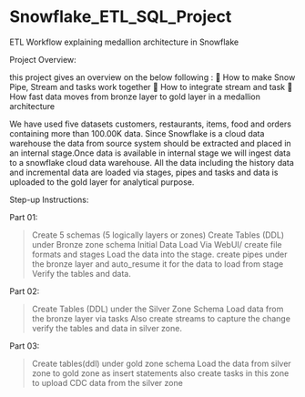 # Snowflake_ETL_SQL_Project
ETL Workflow explaining medallion architecture in Snowflake 

Project Overview:

this project gives an overview on the below following :
	How to make Snow Pipe, Stream and tasks work together 
	How to integrate stream and task 
	How fast data moves from bronze layer to gold layer in a medallion architecture

We have used five datasets customers, restaurants, items, food and orders containing more than 100.00K data. Since Snowflake is a  cloud data warehouse the data from source system should be extracted and placed in an internal stage.Once data is available in internal stage we will ingest data to a snowflake cloud data warehouse. All the data including the history data and incremental data are loaded via stages, pipes and tasks and data is uploaded to the gold layer for analytical purpose.


Step-up Instructions:

Part 01:
> Create 5 schemas (5 logically layers or zones)
> Create Tables (DDL) under Bronze zone schema
> Initial Data Load Via WebUI/ create file formats and stages
> Load the data into the stage.
> create pipes under the bronze layer and auto_resume it for the data to load from stage
> Verify the tables and data.

Part 02:
> Create Tables (DDL) under the Silver Zone Schema
> Load data from the bronze layer via tasks
> Also create streams to capture the change
> verify the tables and data in silver zone.

Part 03:
> Create tables(ddl) under gold zone schema
> Load the data from silver zone to gold zone as insert statements
> also create tasks in this zone to upload CDC data from the silver zone



